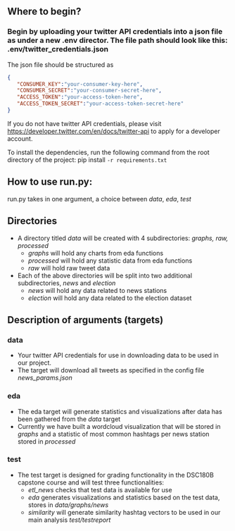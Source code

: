 ## Where to begin?
### Begin by uploading your twitter API credentials into a json file as under a new .env director. The file path should look like this: .env/twitter_credentials.json

The json file should be structured as

```json
{
   "CONSUMER_KEY":"your-consumer-key-here",
   "CONSUMER_SECRET":"your-consumer-secret-here",
   "ACCESS_TOKEN":"your-access-token-here",
   "ACCESS_TOKEN_SECRET":"your-access-token-secret-here"
}
```

If you do not have twitter API credentials, please visit https://developer.twitter.com/en/docs/twitter-api to apply for a developer account.

To install the dependencies, run the following command from the root directory of the project: pip install ```-r requirements.txt```

## How to use run.py:
run.py takes in one argument, a choice between *data*, *eda*, *test*

## Directories
* A directory titled *data* will be created with 4 subdirectories: *graphs, raw, processed*
   * *graphs* will hold any charts from eda functions
   * *processed* will hold any statistic data from eda functions
   * *raw* will hold raw tweet data
* Each of the above directories will be split into two additional subdirectories, *news* and *election*
   * *news* will hold any data related to news stations
   * *election* will hold any data related to the election dataset

## Description of arguments (targets)

### data
* Your twitter API credentials for use in downloading data to be used in our project.
* The target will download all tweets as specified in the config file *news_params.json*

### eda
* The eda target will generate statistics and visualizations after data has been gathered from the *data* target
* Currently we have built a wordcloud visualization that will be stored in *graphs* and a statistic of most common hashtags per news station stored in *processed*

### test
* The test target is designed for grading functionality in the DSC180B capstone course and will test three functionalities:
   * *etl_news* checks that test data is available for use
   * *eda* generates visualizations and statistics based on the test data, stores in *data/graphs/news*
   * *similarity* will generate similarity hashtag vectors to be used in our main analysis *test/testreport*

